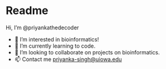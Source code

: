 # Readme
 Hi, I’m @priyankathedecoder
- 👀 I’m interested in bioinformatics!
- 🌱 I’m currently learning to code.
- 💞️ I’m looking to collaborate on projects on bioinformatics.
- 📫 Contact me priyanka-singh@uiowa.edu
